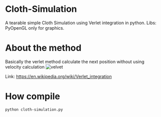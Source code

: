 # Cloth-Simulation
A tearable simple Cloth Simulation using Verlet integration in python.
Libs: PyOpenGL only for graphics.

# About the method
Basically the verlet method calculate the next position without using velocity calculation
![velvet](https://wikimedia.org/api/rest_v1/media/math/render/svg/41ab6fd166ee416550c5b56342c5bf97bf95fba8)

Link: https://en.wikipedia.org/wiki/Verlet_integration


# How compile

``` python cloth-simulation.py ```
